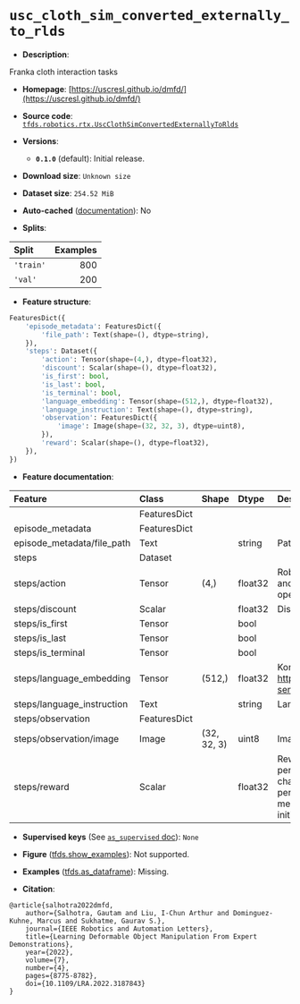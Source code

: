 <div itemscope itemtype="http://schema.org/Dataset">
  <div itemscope itemprop="includedInDataCatalog" itemtype="http://schema.org/DataCatalog">
    <meta itemprop="name" content="TensorFlow Datasets" />
  </div>
  <meta itemprop="name" content="usc_cloth_sim_converted_externally_to_rlds" />
  <meta itemprop="description" content="Franka cloth interaction tasks&#10;&#10;To use this dataset:&#10;&#10;```python&#10;import tensorflow_datasets as tfds&#10;&#10;ds = tfds.load(&#x27;usc_cloth_sim_converted_externally_to_rlds&#x27;, split=&#x27;train&#x27;)&#10;for ex in ds.take(4):&#10;  print(ex)&#10;```&#10;&#10;See [the guide](https://www.tensorflow.org/datasets/overview) for more&#10;informations on [tensorflow_datasets](https://www.tensorflow.org/datasets).&#10;&#10;" />
  <meta itemprop="url" content="https://www.tensorflow.org/datasets/catalog/usc_cloth_sim_converted_externally_to_rlds" />
  <meta itemprop="sameAs" content="https://uscresl.github.io/dmfd/" />
  <meta itemprop="citation" content="@article{salhotra2022dmfd,&#10;    author={Salhotra, Gautam and Liu, I-Chun Arthur and Dominguez-Kuhne, Marcus and Sukhatme, Gaurav S.},&#10;    journal={IEEE Robotics and Automation Letters},&#10;    title={Learning Deformable Object Manipulation From Expert Demonstrations},&#10;    year={2022},&#10;    volume={7},&#10;    number={4},&#10;    pages={8775-8782},&#10;    doi={10.1109/LRA.2022.3187843}&#10;}" />
</div>

# `usc_cloth_sim_converted_externally_to_rlds`


*   **Description**:

Franka cloth interaction tasks

*   **Homepage**:
    [https://uscresl.github.io/dmfd/](https://uscresl.github.io/dmfd/)

*   **Source code**:
    [`tfds.robotics.rtx.UscClothSimConvertedExternallyToRlds`](https://github.com/tensorflow/datasets/tree/master/tensorflow_datasets/robotics/rtx/rtx.py)

*   **Versions**:

    *   **`0.1.0`** (default): Initial release.

*   **Download size**: `Unknown size`

*   **Dataset size**: `254.52 MiB`

*   **Auto-cached**
    ([documentation](https://www.tensorflow.org/datasets/performances#auto-caching)):
    No

*   **Splits**:

Split     | Examples
:-------- | -------:
`'train'` | 800
`'val'`   | 200

*   **Feature structure**:

```python
FeaturesDict({
    'episode_metadata': FeaturesDict({
        'file_path': Text(shape=(), dtype=string),
    }),
    'steps': Dataset({
        'action': Tensor(shape=(4,), dtype=float32),
        'discount': Scalar(shape=(), dtype=float32),
        'is_first': bool,
        'is_last': bool,
        'is_terminal': bool,
        'language_embedding': Tensor(shape=(512,), dtype=float32),
        'language_instruction': Text(shape=(), dtype=string),
        'observation': FeaturesDict({
            'image': Image(shape=(32, 32, 3), dtype=uint8),
        }),
        'reward': Scalar(shape=(), dtype=float32),
    }),
})
```

*   **Feature documentation**:

Feature                    | Class        | Shape       | Dtype   | Description
:------------------------- | :----------- | :---------- | :------ | :----------
                           | FeaturesDict |             |         |
episode_metadata           | FeaturesDict |             |         |
episode_metadata/file_path | Text         |             | string  | Path to the original data file.
steps                      | Dataset      |             |         |
steps/action               | Tensor       | (4,)        | float32 | Robot action, consists of x,y,z goal and picker commandpicker<0.5 = open, picker>0.5 = close.
steps/discount             | Scalar       |             | float32 | Discount if provided, default to 1.
steps/is_first             | Tensor       |             | bool    |
steps/is_last              | Tensor       |             | bool    |
steps/is_terminal          | Tensor       |             | bool    |
steps/language_embedding   | Tensor       | (512,)      | float32 | Kona language embedding. See https://tfhub.dev/google/universal-sentence-encoder-large/5
steps/language_instruction | Text         |             | string  | Language Instruction.
steps/observation          | FeaturesDict |             |         |
steps/observation/image    | Image        | (32, 32, 3) | uint8   | Image observation of cloth.
steps/reward               | Scalar       |             | float32 | Reward as a normalized performance metric in [0, 1].0 = no change from initial state. 1 = perfect fold.-ve performance means the cloth is worse off than initial state.

*   **Supervised keys** (See
    [`as_supervised` doc](https://www.tensorflow.org/datasets/api_docs/python/tfds/load#args)):
    `None`

*   **Figure**
    ([tfds.show_examples](https://www.tensorflow.org/datasets/api_docs/python/tfds/visualization/show_examples)):
    Not supported.

*   **Examples**
    ([tfds.as_dataframe](https://www.tensorflow.org/datasets/api_docs/python/tfds/as_dataframe)):
    Missing.

*   **Citation**:

```
@article{salhotra2022dmfd,
    author={Salhotra, Gautam and Liu, I-Chun Arthur and Dominguez-Kuhne, Marcus and Sukhatme, Gaurav S.},
    journal={IEEE Robotics and Automation Letters},
    title={Learning Deformable Object Manipulation From Expert Demonstrations},
    year={2022},
    volume={7},
    number={4},
    pages={8775-8782},
    doi={10.1109/LRA.2022.3187843}
}
```

